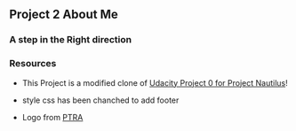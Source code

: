 ## Project 2 About Me 

### A step in the Right direction 

### Resources

* This Project is a modified clone of [Udacity Project 0 for Project Nautilus](https://github.com/udacity/project-nautilus-project-0)!

* style css has been chanched to add footer
* Logo from 
[PTRA](https://pixabay.com/en/logo-origami-bird-flying-blue-1913689/)
